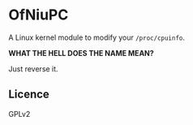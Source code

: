 # OfNiuPC

A Linux kernel module to modify your `/proc/cpuinfo`.

**WHAT THE HELL DOES THE NAME MEAN?**

Just reverse it.

## Licence

GPLv2
